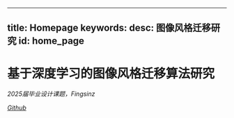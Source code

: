 
---
title: Homepage
keywords: 
desc: 图像风格迁移研究
id: home_page
---

# 基于深度学习的图像风格迁移算法研究

*2025届毕业设计课题，Fingsinz*

*[Github](https://github.com/Fingsinz/StyleTransfer)*
